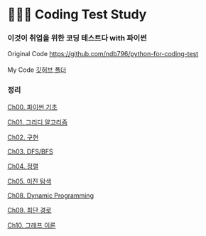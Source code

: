 # 👨🏻‍💻 Coding Test Study

###  이것이 취업을 위한 코딩 테스트다 with 파이썬
Original Code
https://github.com/ndb796/python-for-coding-test
<br/><br/>
My Code
[깃허브 폴더](Code/Greedy)

### 정리

[Ch00. 파이썬 기초](Study/CodingTestPython/Basics.md)

[Ch01.  그리디 알고리즘](Study/CodingTestPython/Greedy.md)

[Ch02. 구현](Study/CodingTestPython/Implement.md)

[Ch03. DFS/BFS](Study/CodingTestPython/DFSBFS.md)

[Ch04. 정렬](Study/CodingTestPython/Sort.md)

[Ch05. 이진 탐색](Study/CodingTestPython/Binary.md)

[Ch08. Dynamic Programming](Study/CodingTestPython/Dynamic.md)

[Ch09. 최단 경로](Study/CodingTestPython/Shortest.md)

[Ch10. 그래프 이론](Study/CodingTestPython/Graph.md)
